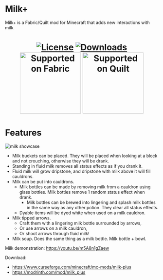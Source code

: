# Milk+
Milk+ is a Fabric/Quilt mod for Minecraft that adds new interactions with milk.
<h1 align="center">
	<a href="https://github.com/TropheusJ/Milk-Plus/blob/1.18/LICENSE"><img 
        src="https://img.shields.io/github/license/TropheusJ/Milk-Plus?style=flat&color=900c3f" 
        alt="License"
    ></a>
	<a href="https://www.curseforge.com/minecraft/mc-mods/milk-plus"><img 
        src="https://cf.way2muchnoise.eu/473632.svg" 
        alt="Downloads"
    ></a><br>
    <a href="https://fabricmc.net/"><img
        src="https://cdn.discordapp.com/attachments/705864145169416313/969720133998239794/fabric_supported.png"
        alt="Supported on Fabric"
        width="200"
    ></a>
    <a href="https://quiltmc.org/"><img
        src="https://cdn.discordapp.com/attachments/705864145169416313/969716884482183208/quilt_supported.png"
        alt="Supported on Quilt"
        width="200"
    ></a>
</h1>

# Features
![milk showcase](readme_resources/items.png)
- Milk buckets can be placed. They will be placed when looking at a block and not crouching, otherwise they will be drank.
- Standing in fluid milk removes all status effects as if you drank it.
- Fluid milk will grow dripstone, and dripstone with milk above it will fill cauldrons.
- Milk can be put into cauldrons. 
  - Milk bottles can be made by removing milk from a cauldron using glass bottles. Milk bottles remove 1 random status effect when drank.
    - Milk bottles can be brewed into lingering and splash milk bottles in the same way as any other potion. They clear all status effects.
  - Dyable items will be dyed white when used on a milk cauldron.
- Milk tipped arrows. 
  - Craft them with a lingering milk bottle surrounded by arrows,
  - Or use arrows on a milk cauldron,
  - Or shoot arrows through fluid milk!
- Milk soup. Does the same thing as a milk bottle. Milk bottle + bowl.

Milk demonstration: https://youtu.be/m5A8n1gZaew

Download:
- https://www.curseforge.com/minecraft/mc-mods/milk-plus
- https://modrinth.com/mod/milk_plus
